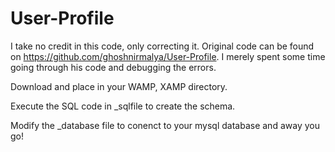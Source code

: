 # User-Profile
I take no credit in this code, only correcting it.  Original code can be found on https://github.com/ghoshnirmalya/User-Profile.  I merely spent some time going through his code and debugging the errors.

Download and place in your WAMP, XAMP directory.

Execute the SQL code in _sqlfile to create the schema.

Modify the _database file to conenct to your mysql database and away you go!
